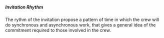 ##### Invitation Rhythm 
The rythm of the invitation propose a pattern of time in which the crew will do synchronous and asynchronous work, that gives a general idea of the commitment required to those involved in the crew. 